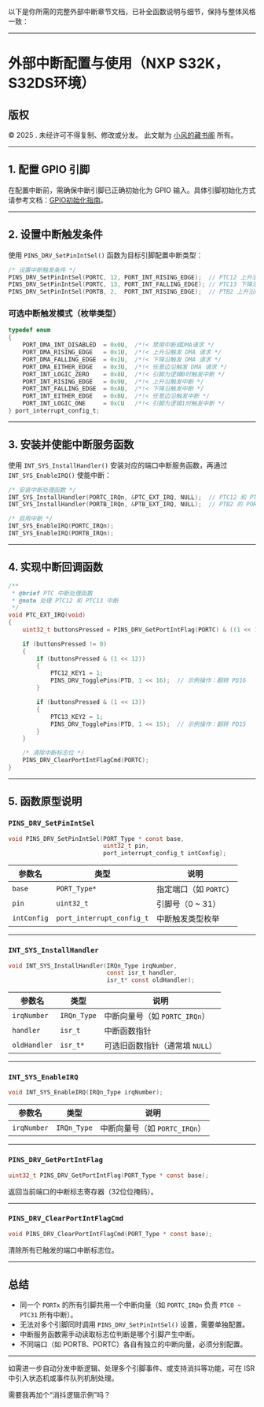 以下是你所需的完整外部中断章节文档，已补全函数说明与细节，保持与整体风格一致：

---

# 外部中断配置与使用（NXP S32K，S32DS环境）

## 版权

© 2025 . 未经许可不得复制、修改或分发。 此文献为 [小风的藏书阁](https://t.me/xfp2333) 所有。

---

## 1. 配置 GPIO 引脚

在配置中断前，需确保中断引脚已正确初始化为 GPIO 输入。具体引脚初始化方式请参考文档：[GPIO初始化指南](./gpio.md)。

---

## 2. 设置中断触发条件

使用 `PINS_DRV_SetPinIntSel()` 函数为目标引脚配置中断类型：

```c
/* 设置中断触发条件 */
PINS_DRV_SetPinIntSel(PORTC, 12, PORT_INT_RISING_EDGE);  // PTC12 上升沿触发中断
PINS_DRV_SetPinIntSel(PORTC, 13, PORT_INT_FALLING_EDGE); // PTC13 下降沿触发中断
PINS_DRV_SetPinIntSel(PORTB, 2,  PORT_INT_RISING_EDGE);  // PTB2 上升沿触发中断
```

### 可选中断触发模式（枚举类型）

```c
typedef enum
{
    PORT_DMA_INT_DISABLED  = 0x0U,  /*!< 禁用中断或DMA请求 */
    PORT_DMA_RISING_EDGE   = 0x1U,  /*!< 上升沿触发 DMA 请求 */
    PORT_DMA_FALLING_EDGE  = 0x2U,  /*!< 下降沿触发 DMA 请求 */
    PORT_DMA_EITHER_EDGE   = 0x3U,  /*!< 任意边沿触发 DMA 请求 */
    PORT_INT_LOGIC_ZERO    = 0x8U,  /*!< 引脚为逻辑0时触发中断 */
    PORT_INT_RISING_EDGE   = 0x9U,  /*!< 上升沿触发中断 */
    PORT_INT_FALLING_EDGE  = 0xAU,  /*!< 下降沿触发中断 */
    PORT_INT_EITHER_EDGE   = 0xBU,  /*!< 任意边沿触发中断 */
    PORT_INT_LOGIC_ONE     = 0xCU   /*!< 引脚为逻辑1时触发中断 */
} port_interrupt_config_t;
```

---

## 3. 安装并使能中断服务函数

使用 `INT_SYS_InstallHandler()` 安装对应的端口中断服务函数，再通过 `INT_SYS_EnableIRQ()` 使能中断：

```c
/* 安装中断处理函数 */
INT_SYS_InstallHandler(PORTC_IRQn, &PTC_EXT_IRQ, NULL);  // PTC12 和 PTC13 共用 PORTC 中断
INT_SYS_InstallHandler(PORTB_IRQn, &PTB_EXT_IRQ, NULL);  // PTB2 的 PORTB 中断

/* 启用中断 */
INT_SYS_EnableIRQ(PORTC_IRQn);
INT_SYS_EnableIRQ(PORTB_IRQn);
```

---

## 4. 实现中断回调函数

```c
/**
 * @brief PTC 中断处理函数
 * @note 处理 PTC12 和 PTC13 中断
 */
void PTC_EXT_IRQ(void)
{
    uint32_t buttonsPressed = PINS_DRV_GetPortIntFlag(PORTC) & ((1 << 12) | (1 << 13)); // 获取中断触发引脚

    if (buttonsPressed != 0)
    {
        if (buttonsPressed & (1 << 12))
        {
            PTC12_KEY1 = 1;
            PINS_DRV_TogglePins(PTD, 1 << 16);  // 示例操作：翻转 PD16
        }

        if (buttonsPressed & (1 << 13))
        {
            PTC13_KEY2 = 1;
            PINS_DRV_TogglePins(PTD, 1 << 15);  // 示例操作：翻转 PD15
        }
    }

    /* 清除中断标志位 */
    PINS_DRV_ClearPortIntFlagCmd(PORTC);
}
```

---

## 5. 函数原型说明

### `PINS_DRV_SetPinIntSel`

```c
void PINS_DRV_SetPinIntSel(PORT_Type * const base,
                           uint32_t pin,
                           port_interrupt_config_t intConfig);
```

| 参数名         | 类型                        | 说明              |
| ----------- | ------------------------- | --------------- |
| `base`      | `PORT_Type*`              | 指定端口（如 `PORTC`） |
| `pin`       | `uint32_t`                | 引脚号（0 \~ 31）    |
| `intConfig` | `port_interrupt_config_t` | 中断触发类型枚举        |

---

### `INT_SYS_InstallHandler`

```c
void INT_SYS_InstallHandler(IRQn_Type irqNumber,
                            const isr_t handler,
                            isr_t* const oldHandler);
```

| 参数名          | 类型          | 说明                    |
| ------------ | ----------- | --------------------- |
| `irqNumber`  | `IRQn_Type` | 中断向量号（如 `PORTC_IRQn`） |
| `handler`    | `isr_t`     | 中断函数指针                |
| `oldHandler` | `isr_t*`    | 可选旧函数指针（通常填 `NULL`）   |

---

### `INT_SYS_EnableIRQ`

```c
void INT_SYS_EnableIRQ(IRQn_Type irqNumber);
```

| 参数名         | 类型          | 说明                    |
| ----------- | ----------- | --------------------- |
| `irqNumber` | `IRQn_Type` | 中断向量号（如 `PORTC_IRQn`） |

---

### `PINS_DRV_GetPortIntFlag`

```c
uint32_t PINS_DRV_GetPortIntFlag(PORT_Type * const base);
```

返回当前端口的中断标志寄存器（32位位掩码）。

---

### `PINS_DRV_ClearPortIntFlagCmd`

```c
void PINS_DRV_ClearPortIntFlagCmd(PORT_Type * const base);
```

清除所有已触发的端口中断标志位。

---

## 总结

* 同一个 `PORTx` 的所有引脚共用一个中断向量（如 `PORTC_IRQn` 负责 `PTC0 ~ PTC31` 所有中断）。
* 无法对多个引脚同时调用 `PINS_DRV_SetPinIntSel()` 设置，需要单独配置。
* 中断服务函数需手动读取标志位判断是哪个引脚产生中断。
* 不同端口（如 PORTB、PORTC）各自有独立的中断向量，必须分别配置。

---

如需进一步自动分发中断逻辑、处理多个引脚事件、或支持消抖等功能，可在 ISR 中引入状态机或事件队列机制处理。

需要我再加个“消抖逻辑示例”吗？
